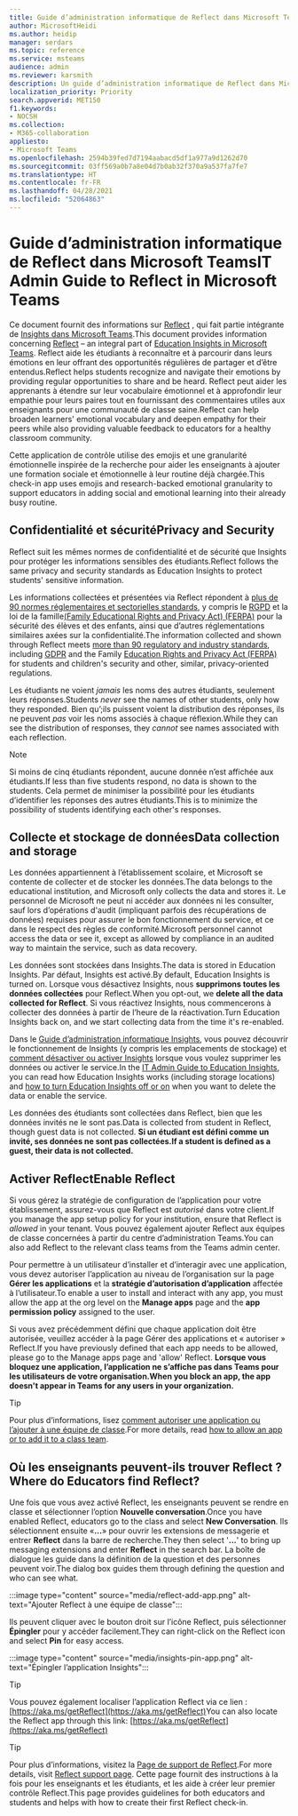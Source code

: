 ```yaml
---
title: Guide d’administration informatique de Reflect dans Microsoft Teams
author: MicrosoftHeidi
ms.author: heidip
manager: serdars
ms.topic: reference
ms.service: msteams
audience: admin
ms.reviewer: karsmith
description: Un guide d’administration informatique de Reflect dans Microsoft Teams pour l’éducation.
localization_priority: Priority
search.appverid: MET150
f1.keywords:
- NOCSH
ms.collection:
- M365-collaboration
appliesto:
- Microsoft Teams
ms.openlocfilehash: 2594b39fed7d7194aabacd5df1a977a9d1262d70
ms.sourcegitcommit: 03ff569a0b7a8e04d7b0ab32f370a9a537fa7fe7
ms.translationtype: HT
ms.contentlocale: fr-FR
ms.lasthandoff: 04/28/2021
ms.locfileid: "52064863"
---
```

# <a name="it-admin-guide-to-reflect-in-microsoft-teams"></a><span data-ttu-id="fa73c-103">Guide d’administration informatique de Reflect dans Microsoft Teams</span><span class="sxs-lookup"><span data-stu-id="fa73c-103">IT Admin Guide to Reflect in Microsoft Teams</span></span>

<span data-ttu-id="fa73c-104">Ce document fournit des informations sur [Reflect](https://aka.ms/reflect) , qui fait partie intégrante de [Insights dans Microsoft Teams](class-insights.md).</span><span class="sxs-lookup"><span data-stu-id="fa73c-104">This document provides information concerning [Reflect](https://aka.ms/reflect) – an integral part of [Education Insights in Microsoft Teams](class-insights.md).</span></span> <span data-ttu-id="fa73c-105">Reflect aide les étudiants à reconnaître et à parcourir dans leurs émotions en leur offrant des opportunités régulières de partager et d’être entendus.</span><span class="sxs-lookup"><span data-stu-id="fa73c-105">Reflect helps students recognize and navigate their emotions by providing regular opportunities to share and be heard.</span></span> <span data-ttu-id="fa73c-106">Reflect peut aider les apprenants à étendre sur leur vocabulaire émotionnel et à approfondir leur empathie pour leurs paires tout en fournissant des commentaires utiles aux enseignants pour une communauté de classe saine.</span><span class="sxs-lookup"><span data-stu-id="fa73c-106">Reflect can help broaden learners' emotional vocabulary and deepen empathy for their peers while also providing valuable feedback to educators for a healthy classroom community.</span></span>

<span data-ttu-id="fa73c-107">Cette application de contrôle utilise des emojis et une granularité émotionnelle inspirée de la recherche pour aider les enseignants à ajouter une formation sociale et émotionnelle à leur routine déjà chargée.</span><span class="sxs-lookup"><span data-stu-id="fa73c-107">This check-in app uses emojis and research-backed emotional granularity to support educators in adding social and emotional learning into their already busy routine.</span></span>


## <a name="privacy-and-security"></a><span data-ttu-id="fa73c-108">Confidentialité et sécurité</span><span class="sxs-lookup"><span data-stu-id="fa73c-108">Privacy and Security</span></span>
<span data-ttu-id="fa73c-109">Reflect suit les mêmes normes de confidentialité et de sécurité que Insights pour protéger les informations sensibles des étudiants.</span><span class="sxs-lookup"><span data-stu-id="fa73c-109">Reflect follows the same privacy and security standards as Education Insights to protect students' sensitive information.</span></span>

<span data-ttu-id="fa73c-110">Les informations collectées et présentées via Reflect répondent à [plus de 90 normes réglementaires et sectorielles standards](/compliance/regulatory/offering-home), y compris le [RGPD](/compliance/regulatory/gdpr) et la loi de la famille[(Family Educational Rights and Privacy Act) (FERPA)](/compliance/regulatory/offering-ferpa) pour la sécurité des élèves et des enfants, ainsi que d’autres réglementations similaires axées sur la confidentialité.</span><span class="sxs-lookup"><span data-stu-id="fa73c-110">The information collected and shown through Reflect meets [more than 90 regulatory and industry standards](/compliance/regulatory/offering-home), including [GDPR](/compliance/regulatory/gdpr) and the Family [Education Rights and Privacy Act (FERPA)](/compliance/regulatory/offering-ferpa) for students and children's security and other, similar, privacy-oriented regulations.</span></span>

<span data-ttu-id="fa73c-111">Les étudiants ne voient *jamais* les noms des autres étudiants, seulement leurs réponses.</span><span class="sxs-lookup"><span data-stu-id="fa73c-111">Students *never* see the names of other students, only how they responded.</span></span> <span data-ttu-id="fa73c-112">Bien qu’;ils puissent voient la distribution des réponses, ils ne peuvent *pas* voir les noms associés à chaque réflexion.</span><span class="sxs-lookup"><span data-stu-id="fa73c-112">While they can see the distribution of responses, they *cannot* see names associated with each reflection.</span></span> 

> [!NOTE]
> <span data-ttu-id="fa73c-113">Si moins de cinq étudiants répondent, aucune donnée n’est affichée aux étudiants.</span><span class="sxs-lookup"><span data-stu-id="fa73c-113">If less than five students respond, no data is shown to the students.</span></span> <span data-ttu-id="fa73c-114">Cela permet de minimiser la possibilité pour les étudiants d’identifier les réponses des autres étudiants.</span><span class="sxs-lookup"><span data-stu-id="fa73c-114">This is to minimize the possibility of students identifying each other's responses.</span></span>

## <a name="data-collection-and-storage"></a><span data-ttu-id="fa73c-115">Collecte et stockage de données</span><span class="sxs-lookup"><span data-stu-id="fa73c-115">Data collection and storage</span></span>
<span data-ttu-id="fa73c-116">Les données appartiennent à l’établissement scolaire, et Microsoft se contente de collecter et de stocker les données.</span><span class="sxs-lookup"><span data-stu-id="fa73c-116">The data belongs to the educational institution, and Microsoft only collects the data and stores it.</span></span> <span data-ttu-id="fa73c-117">Le personnel de Microsoft ne peut ni accéder aux données ni les consulter, sauf lors d’opérations d'audit (impliquant parfois des récupérations de données) requises pour assurer le bon fonctionnement du service, et ce dans le respect des règles de conformité.</span><span class="sxs-lookup"><span data-stu-id="fa73c-117">Microsoft personnel cannot access the data or see it, except as allowed by compliance in an audited way to maintain the service, such as data recovery.</span></span>

<span data-ttu-id="fa73c-118">Les données sont stockées dans Insights.</span><span class="sxs-lookup"><span data-stu-id="fa73c-118">The data is stored in Education Insights.</span></span> <span data-ttu-id="fa73c-119">Par défaut, Insights est activé.</span><span class="sxs-lookup"><span data-stu-id="fa73c-119">By default, Education Insights is turned on.</span></span> <span data-ttu-id="fa73c-120">Lorsque vous désactivez Insights, nous **supprimons toutes les données collectées** pour Reflect.</span><span class="sxs-lookup"><span data-stu-id="fa73c-120">When you opt-out, we **delete all the data collected for Reflect**.</span></span> <span data-ttu-id="fa73c-121">Si vous réactivez Insights, nous commencerons à collecter des données à partir de l’heure de la réactivation.</span><span class="sxs-lookup"><span data-stu-id="fa73c-121">Turn Education Insights back on, and we start collecting data from the time it's re-enabled.</span></span>

<span data-ttu-id="fa73c-122">Dans le [Guide d’administration informatique Insights](class-insights.md), vous pouvez découvrir le fonctionnement de Insights (y compris les emplacements de stockage) et [comment désactiver ou activer Insights](class-insights.md#turn-insights-off-or-on) lorsque vous voulez supprimer les données ou activer le service.</span><span class="sxs-lookup"><span data-stu-id="fa73c-122">In the [IT Admin Guide to Education Insights](class-insights.md), you can read how Education Insights works (including storage locations) and [how to turn Education Insights off or on](class-insights.md#turn-insights-off-or-on) when you want to delete the data or enable the service.</span></span>

<span data-ttu-id="fa73c-123">Les données des étudiants sont collectées dans Reflect, bien que les données invités ne le sont pas.</span><span class="sxs-lookup"><span data-stu-id="fa73c-123">Data is collected from student in Reflect, though guest data is not collected.</span></span> <span data-ttu-id="fa73c-124">**Si un étudiant est défini comme un invité, ses données ne sont pas collectées.**</span><span class="sxs-lookup"><span data-stu-id="fa73c-124">**If a student is defined as a guest, their data is not collected.**</span></span> 

## <a name="enable-reflect"></a><span data-ttu-id="fa73c-125">Activer Reflect</span><span class="sxs-lookup"><span data-stu-id="fa73c-125">Enable Reflect</span></span>
<span data-ttu-id="fa73c-126">Si vous gérez la stratégie de configuration de l’application pour votre établissement, assurez-vous que Reflect est *autorisé* dans votre client.</span><span class="sxs-lookup"><span data-stu-id="fa73c-126">If you manage the app setup policy for your institution, ensure that Reflect is *allowed* in your tenant.</span></span> <span data-ttu-id="fa73c-127">Vous pouvez également ajouter Reflect aux équipes de classe concernées à partir du centre d’administration Teams.</span><span class="sxs-lookup"><span data-stu-id="fa73c-127">You can also add Reflect to the relevant class teams from the Teams admin center.</span></span>

<span data-ttu-id="fa73c-128">Pour permettre à un utilisateur d’installer et d’interagir avec une application, vous devez autoriser l’application au niveau de l’organisation sur la page **Gérer les applications** et la **stratégie d’autorisation d’application** affectée à l’utilisateur.</span><span class="sxs-lookup"><span data-stu-id="fa73c-128">To enable a user to install and interact with any app, you must allow the app at the org level on the **Manage apps** page and the **app permission policy** assigned to the user.</span></span>

<span data-ttu-id="fa73c-129">Si vous avez précédemment défini que chaque application doit être autorisée, veuillez accéder à la page Gérer des applications et « autoriser » Reflect.</span><span class="sxs-lookup"><span data-stu-id="fa73c-129">If you have previously defined that each app needs to be allowed, please go to the Manage apps page and 'allow' Reflect.</span></span> <span data-ttu-id="fa73c-130">**Lorsque vous bloquez une application, l’application ne s’affiche pas dans Teams pour les utilisateurs de votre organisation.**</span><span class="sxs-lookup"><span data-stu-id="fa73c-130">**When you block an app, the app doesn't appear in Teams for any users in your organization.**</span></span>

> [!TIP]
> <span data-ttu-id="fa73c-131">Pour plus d’informations, lisez [comment autoriser une application ou l’ajouter à une équipe de classe](manage-apps.md#allow-and-block-apps).</span><span class="sxs-lookup"><span data-stu-id="fa73c-131">For more details, read [how to allow an app or to add it to a class team](manage-apps.md#allow-and-block-apps).</span></span>


## <a name="where-do-educators-find-reflect"></a><span data-ttu-id="fa73c-132">Où les enseignants peuvent-ils trouver Reflect ?</span><span class="sxs-lookup"><span data-stu-id="fa73c-132">Where do Educators find Reflect?</span></span>
<span data-ttu-id="fa73c-133">Une fois que vous avez activé Reflect, les enseignants peuvent se rendre en classe et sélectionner l’option **Nouvelle conversation**.</span><span class="sxs-lookup"><span data-stu-id="fa73c-133">Once you have enabled Reflect, educators go to the class and select **New Conversation**.</span></span> <span data-ttu-id="fa73c-134">Ils sélectionnent ensuite «**...**» pour ouvrir les extensions de messagerie et entrer **Reflect** dans la barre de recherche.</span><span class="sxs-lookup"><span data-stu-id="fa73c-134">They then select '**…**' to bring up messaging extensions and enter **Reflect** in the search bar.</span></span> <span data-ttu-id="fa73c-135">La boîte de dialogue les guide dans la définition de la question et des personnes peuvent voir.</span><span class="sxs-lookup"><span data-stu-id="fa73c-135">The dialog box guides them through defining the question and who can see what.</span></span>

:::image type="content" source="media/reflect-add-app.png" alt-text="Ajouter Reflect à une équipe de classe":::

<span data-ttu-id="fa73c-137">Ils peuvent cliquer avec le bouton droit sur l’icône Reflect, puis sélectionner **Épingler** pour y accéder facilement.</span><span class="sxs-lookup"><span data-stu-id="fa73c-137">They can right-click on the Reflect icon and select **Pin** for easy access.</span></span>

:::image type="content" source="media/insights-pin-app.png" alt-text="Épingler l’application Insights":::

> [!TIP]
> <span data-ttu-id="fa73c-139">Vous pouvez également localiser l’application Reflect via ce lien : [https://aka.ms/getReflect](https://aka.ms/getReflect)</span><span class="sxs-lookup"><span data-stu-id="fa73c-139">You can also locate the Reflect app through this link: [https://aka.ms/getReflect](https://aka.ms/getReflect)</span></span>

> [!TIP]
> <span data-ttu-id="fa73c-140">Pour plus d’informations, visitez la [Page de support de Reflect](https://support.microsoft.com/topic/e9198f62-7860-4532-821f-53ef14afa79a).</span><span class="sxs-lookup"><span data-stu-id="fa73c-140">For more details, visit [Reflect support page](https://support.microsoft.com/topic/e9198f62-7860-4532-821f-53ef14afa79a).</span></span> <span data-ttu-id="fa73c-141">Cette page fournit des instructions à la fois pour les enseignants et les étudiants, et les aide à créer leur premier contrôle Reflect.</span><span class="sxs-lookup"><span data-stu-id="fa73c-141">This page provides guidelines for both educators and students and helps with how to create their first Reflect check-in.</span></span>
